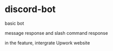 # discord-bot

basic bot

message response and slash command response

in the feature, intergrate Upwork website